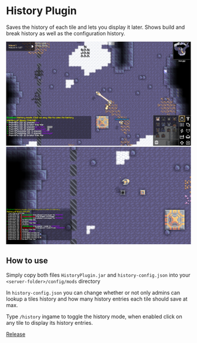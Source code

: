 # History Plugin

Saves the history of each tile and lets you display it later. Shows build and break history as well as the configuration history.

![](images/plugin-preview.PNG)
![](images/plugin-preview_2.PNG)

## How to use

Simply copy both files ``HistoryPlugin.jar`` and ``history-config.json`` into your ``<server-folder>/config/mods`` directory

In ``history-config.json`` you can change whether or not only admins can lookup a tiles history and how many history entries each tile should save at max.

Type ``/history`` ingame to toggle the history mode, when enabled click on any tile to display its history entries.

[Release](https://github.com/Pointifix/HistoryPlugin/releases)
